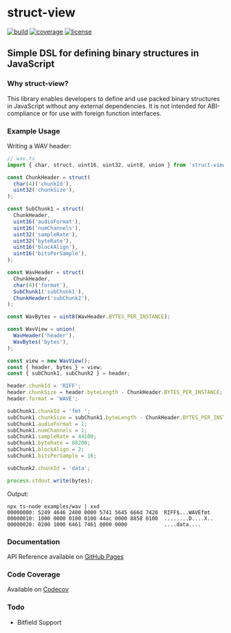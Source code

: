 # struct-view

[![build](https://badgen.net/github/checks/patrickroberts/struct-view?icon=github&label=build)](https://github.com/patrickroberts/struct-view/actions)
[![coverage](https://badgen.net/codecov/c/github/patrickroberts/struct-view?icon=codecov&label=coverage)](https://codecov.io/gh/patrickroberts/struct-view)
[![license](https://badgen.net/github/license/patrickroberts/struct-view)](https://github.com/patrickroberts/struct-view/blob/main/LICENSE)

## Simple DSL for defining binary structures in JavaScript

### Why struct-view?

This library enables developers to define and use packed binary structures in JavaScript without any external dependencies. It is not intended for ABI-compliance or for use with foreign function interfaces.

### Example Usage

Writing a WAV header:
```ts
// wav.ts
import { char, struct, uint16, uint32, uint8, union } from 'struct-view';

const ChunkHeader = struct(
  char(4)('chunkId'),
  uint32('chunkSize'),
);

const SubChunk1 = struct(
  ChunkHeader,
  uint16('audioFormat'),
  uint16('numChannels'),
  uint32('sampleRate'),
  uint32('byteRate'),
  uint16('blockAlign'),
  uint16('bitsPerSample'),
);

const WavHeader = struct(
  ChunkHeader,
  char(4)('format'),
  SubChunk1('subChunk1'),
  ChunkHeader('subChunk2'),
);

const WavBytes = uint8(WavHeader.BYTES_PER_INSTANCE);

const WavView = union(
  WavHeader('header'),
  WavBytes('bytes'),
);

const view = new WavView();
const { header, bytes } = view;
const { subChunk1, subChunk2 } = header;

header.chunkId = 'RIFF';
header.chunkSize = header.byteLength - ChunkHeader.BYTES_PER_INSTANCE;
header.format = 'WAVE';

subChunk1.chunkId = 'fmt ';
subChunk1.chunkSize = subChunk1.byteLength - ChunkHeader.BYTES_PER_INSTANCE;
subChunk1.audioFormat = 1;
subChunk1.numChannels = 1;
subChunk1.sampleRate = 44100;
subChunk1.byteRate = 88200;
subChunk1.blockAlign = 2;
subChunk1.bitsPerSample = 16;

subChunk2.chunkId = 'data';

process.stdout.write(bytes);
```

Output:
```
npx ts-node examples/wav | xxd
00000000: 5249 4646 2400 0000 5741 5645 666d 7420  RIFF$...WAVEfmt 
00000010: 1000 0000 0100 0100 44ac 0000 8858 0100  ........D....X..
00000020: 0200 1000 6461 7461 0000 0000            ....data....
```

### Documentation

API Reference available on [GitHub Pages](https://patrickroberts.github.io/struct-view)

### Code Coverage

Available on [Codecov](https://codecov.io/gh/patrickroberts/struct-view)

### Todo

* Bitfield Support
